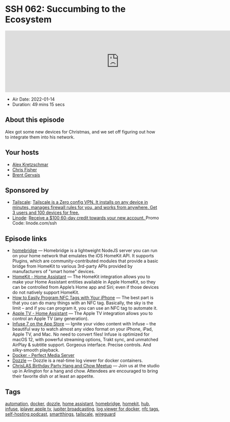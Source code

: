 # SSH 062: Succumbing to the Ecosystem

<iframe src="https://player.fireside.fm/v2/dUlrHQih+iK2F3eUF?theme=dark" width="740" height="200" frameborder="0" scrolling="no"></iframe>

* Air Date: 2022-01-14
* Duration: 49 mins 15 secs

## About this episode

Alex got some new devices for Christmas, and we set off figuring out how to integrate them into his network.

## Your hosts
* [Alex Kretzschmar](https://selfhosted.show/hosts/alexktz)
* [Chris Fisher](https://selfhosted.show/hosts/chrislas)
* [Brent Gervais](https://selfhosted.show/guests/brentgervais)

## Sponsored by

  * [Tailscale](http://tailscale.com/selfhosted): [Tailscale is a Zero config VPN. It installs on any device in minutes, manages firewall rules for you, and works from anywhere. Get 3 users and 100 devices for free. ](http://tailscale.com/selfhosted)
  * [Linode](https://linode.com/ssh): [Receive a $100 60-day credit towards your new account. ](https://linode.com/ssh) Promo Code: linode.com/ssh



## Episode links

  * [homebridge](https://github.com/homebridge/homebridge "homebridge") — Homebridge is a lightweight NodeJS server you can run on your home network that emulates the iOS HomeKit API. It supports Plugins, which are community-contributed modules that provide a basic bridge from HomeKit to various 3rd-party APIs provided by manufacturers of "smart home" devices.
  * [HomeKit - Home Assistant](https://www.home-assistant.io/integrations/homekit/ "HomeKit - Home Assistant") — The HomeKit integration allows you to make your Home Assistant entities available in Apple HomeKit, so they can be controlled from Apple’s Home app and Siri; even if those devices do not natively support HomeKit.
  * [How to Easily Program NFC Tags with Your iPhone](https://www.idropnews.com/how-to/how-to-easily-program-nfc-tags-with-your-iphone-launch-shortcuts-and-more-automatically-with-nfc/158528/ "How to Easily Program NFC Tags with Your iPhone") — The best part is that you can do many things with an NFC tag. Basically, the sky is the limit – and if you can program it, you can use an NFC tag to automate it.
  * [Apple TV - Home Assistant](https://www.home-assistant.io/integrations/apple_tv/ "Apple TV - Home Assistant") — The Apple TV integration allows you to control an Apple TV (any generation). 
  * [Infuse 7 on the App Store](https://apps.apple.com/us/app/infuse-7/id1136220934 "Infuse 7 on the App Store") — Ignite your video content with Infuse – the beautiful way to watch almost any video format on your iPhone, iPad, Apple TV, and Mac. No need to convert files! Infuse is optimized for macOS 12, with powerful streaming options, Trakt sync, and unmatched AirPlay & subtitle support. Gorgeous interface. Precise controls. And silky-smooth playback.
  * [Docker - Perfect Media Server](https://perfectmediaserver.com/tech-stack/docker.html "Docker - Perfect Media Server")
  * [Dozzle](https://dozzle.dev/ "Dozzle") — Dozzle is a real-time log viewer for docker containers.
  * [ChrisLAS Birthday Party Hang and Chow Meetup](https://www.meetup.com/jupiterbroadcasting/events/283100421/ "ChrisLAS Birthday Party Hang and Chow Meetup") — Join us at the studio up in Arlington for a hang and chow. Attendees are encouraged to bring their favorite dish or at least an appetite.



## Tags

[automation](https://selfhosted.show/tags/automation), [docker](https://selfhosted.show/tags/docker), [dozzle](https://selfhosted.show/tags/dozzle), [home assistant](https://selfhosted.show/tags/home%20assistant), [homebridge](https://selfhosted.show/tags/homebridge), [homekit](https://selfhosted.show/tags/homekit), [hub](https://selfhosted.show/tags/hub), [infuse](https://selfhosted.show/tags/infuse), [iplayer apple tv](https://selfhosted.show/tags/iplayer%20apple%20tv), [jupiter broadcasting](https://selfhosted.show/tags/jupiter%20broadcasting), [log viewer for docker](https://selfhosted.show/tags/log%20viewer%20for%20docker), [nfc tags](https://selfhosted.show/tags/nfc%20tags), [self-hosting podcast](https://selfhosted.show/tags/self-hosting%20podcast), [smartthings](https://selfhosted.show/tags/smartthings), [tailscale](https://selfhosted.show/tags/tailscale), [wireguard](https://selfhosted.show/tags/wireguard)
